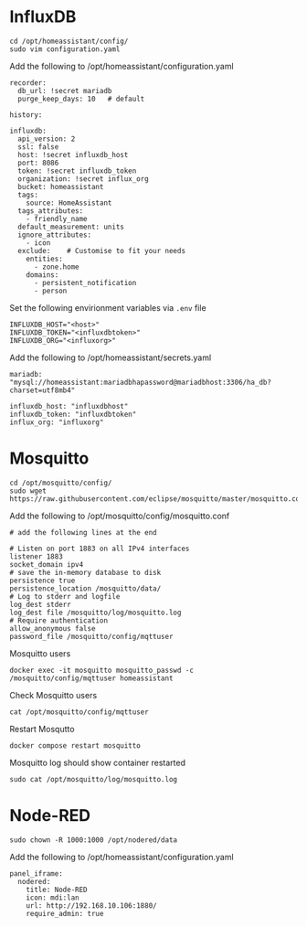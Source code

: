 # InfluxDB
```
cd /opt/homeassistant/config/
sudo vim configuration.yaml
```

Add the following to /opt/homeassistant/configuration.yaml
```
recorder:
  db_url: !secret mariadb
  purge_keep_days: 10   # default

history:

influxdb:
  api_version: 2
  ssl: false
  host: !secret influxdb_host
  port: 8086
  token: !secret influxdb_token
  organization: !secret influx_org
  bucket: homeassistant
  tags:
    source: HomeAssistant
  tags_attributes:
    - friendly_name
  default_measurement: units
  ignore_attributes:
    - icon
  exclude:    # Customise to fit your needs
    entities:
      - zone.home
    domains:
      - persistent_notification
      - person
```

Set the following envirionment variables via `.env` file
```
INFLUXDB_HOST="<host>"
INFLUXDB_TOKEN="<influxdbtoken>"
INFLUXDB_ORG="<influxorg>"
```

Add the following to /opt/homeassistant/secrets.yaml
```
mariadb: "mysql://homeassistant:mariadbhapassword@mariadbhost:3306/ha_db?charset=utf8mb4"

influxdb_host: "influxdbhost"
influxdb_token: "influxdbtoken"
influx_org: "influxorg"
```

# Mosquitto
```
cd /opt/mosquitto/config/
sudo wget https://raw.githubusercontent.com/eclipse/mosquitto/master/mosquitto.conf
```

Add the following to /opt/mosquitto/config/mosquitto.conf
```
# add the following lines at the end

# Listen on port 1883 on all IPv4 interfaces
listener 1883
socket_domain ipv4
# save the in-memory database to disk
persistence true
persistence_location /mosquitto/data/
# Log to stderr and logfile
log_dest stderr
log_dest file /mosquitto/log/mosquitto.log
# Require authentication
allow_anonymous false
password_file /mosquitto/config/mqttuser
```

Mosquitto users
```
docker exec -it mosquitto mosquitto_passwd -c /mosquitto/config/mqttuser homeassistant
```

Check Mosquitto users
```
cat /opt/mosquitto/config/mqttuser
```

Restart Mosqutto
```
docker compose restart mosquitto
```

Mosquitto log should show container restarted
```
sudo cat /opt/mosquitto/log/mosquitto.log
```

# Node-RED
```
sudo chown -R 1000:1000 /opt/nodered/data
```

Add the following to /opt/homeassistant/configuration.yaml
```
panel_iframe:
  nodered:
    title: Node-RED
    icon: mdi:lan
    url: http://192.168.10.106:1880/
    require_admin: true
```
